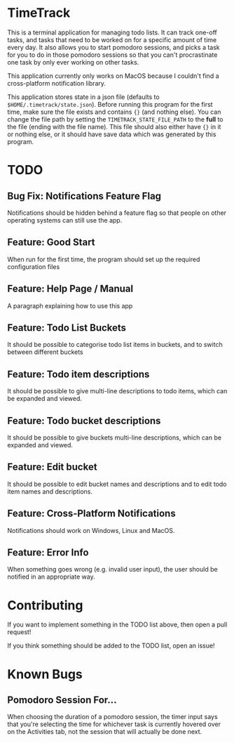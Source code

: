 # TimeTrack

This is a terminal application for managing todo lists. It can track one-off tasks, and tasks that need to be worked on for a specific amount of time every day. It also allows you to start pomodoro sessions,
and picks a task for you to do in those pomodoro sessions so that you can't procrastinate one task by only ever working on other tasks.

This application currently only works on MacOS because I couldn't find a cross-platform notification library.

This application stores state in a json file (defaults to `$HOME/.timetrack/state.json`). Before running this program for the first time, make sure the file exists and contains `{}` (and nothing else). You can change
the file path by setting the `TIMETRACK_STATE_FILE_PATH` to the **full** to the file (ending with the file name). This file should also either have `{}` in it or nothing else, or it should have save data which was generated
by this program.

# TODO

## Bug Fix: Notifications Feature Flag

Notifications should be hidden behind a feature flag so that people on other operating systems can still use the app.

## Feature: Good Start

When run for the first time, the program should set up the required configuration files 

## Feature: Help Page / Manual

A paragraph explaining how to use this app

## Feature: Todo List Buckets

It should be possible to categorise todo list items in buckets, and to switch between different buckets

## Feature: Todo item descriptions

It should be possible to give multi-line descriptions to todo items, which can be expanded and viewed.

## Feature: Todo bucket descriptions

It should be possible to give buckets multi-line descriptions, which can be expanded and viewed.

## Feature: Edit bucket

It should be possible to edit bucket names and descriptions and to edit todo item names and descriptions.

## Feature: Cross-Platform Notifications

Notifications should work on Windows, Linux and MacOS.

## Feature: Error Info

When something goes wrong (e.g. invalid user input), the user should be notified in an appropriate way.

# Contributing

If you want to implement something in the TODO list above, then open a pull request!

If you think something should be added to the TODO list, open an issue!

# Known Bugs

## Pomodoro Session For...

When choosing the duration of a pomodoro session, the timer input says that you're selecting the time for whichever task is currently hovered over on the Activities tab, not the session that will actually be done next.
